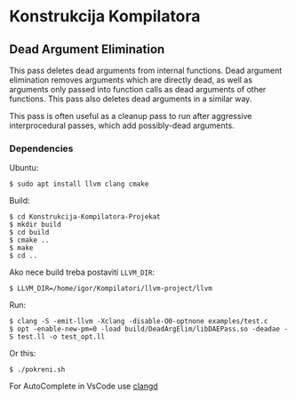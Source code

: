 # Konstrukcija Kompilatora

## Dead Argument Elimination

This pass deletes dead arguments from internal functions. Dead argument elimination removes arguments which are directly dead, as well as arguments only passed into function calls as dead arguments of other functions. This pass also deletes dead arguments in a similar way.

This pass is often useful as a cleanup pass to run after aggressive interprocedural passes, which add possibly-dead arguments.

### Dependencies
Ubuntu:

    $ sudo apt install llvm clang cmake 
Build:

    $ cd Konstrukcija-Kompilatora-Projekat
    $ mkdir build
    $ cd build
    $ cmake ..
    $ make
    $ cd ..

Ako nece build treba postaviti `LLVM_DIR`:

    $ LLVM_DIR=/home/igor/Kompilatori/llvm-project/llvm

Run:

    $ clang -S -emit-llvm -Xclang -disable-O0-optnone examples/test.c 
    $ opt -enable-new-pm=0 -load build/DeadArgElim/libDAEPass.so -deadae -S test.ll -o test_opt.ll

Or this:

    $ ./pokreni.sh

For AutoComplete in VsCode use [clangd](https://marketplace.visualstudio.com/items?itemName=llvm-vs-code-extensions.vscode-clangd)
